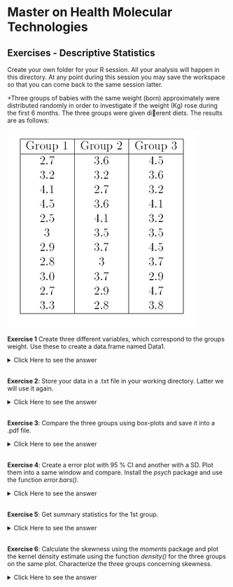 # Master on Health Molecular Technologies 

## Exercises - Descriptive Statistics

Create your own folder for your R session. All your analysis will happen in
this directory. At any point during this session you may save the workspace
so that you can come back to the same session latter.


+Three groups of babies with the same weight (born) approximately
were distributed randomly in order to investigate if the weight (Kg)
rose during the first 6 months. The three groups were given dierent
diets. The results are as follows:

![](img.png)

**Exercise 1** Create three different variables, which correspond to the groups
weight. Use these to create a data.frame named Data1.

<details><summary>Click Here to see the answer</summary><p>

```{r}

g1<-c(2.7,3.2,4.1,4.5,2.5,3,2.9,2.8,3.0,2.7,3.3)
g2<-c(3.6,3.2,2.7,3.6,4.1,3.5,3.7,3,3.7,2.9,2.8)
g3<-c(4.5,3.6,3.2,4.1,3.2,3.5,4.5,3.7,2.9,4.7,3.8)
observ<-c(g1,g2,g3)

Data1<-data.frame("g1"=g1,"g2"=g2,"g3"=g3)

```

</p></details>

<br/>

**Exercise 2**: Store your data in a .txt file in your working directory. Latter we
will use it again.

<details><summary>Click Here to see the answer</summary><p>

```{r}
write.table(Data1,file="Data1.txt",col.names=TRUE,sep="",row.names=FALSE)

```

</p></details>

<br/>


**Exercise 3**: Compare the three groups using box-plots and save it into a .pdf
file.

<details><summary>Click Here to see the answer</summary><p>


```{r}

pdf("bx.pdf") 
 bx<-boxplot(g1,g2,g3,names=c("g1","g2","g3")
 dev.off()

```

</p></details>

<br/>



**Exercise 4**: Create a error plot with 95 % CI and another with a SD. Plot them
into a same window and compare. Install the _psych_ package and
use the function _error.bars()_.

<details><summary>Click Here to see the answer</summary><p>

```{r}
group<-c("G1","G2","G3")
library(psych)
par(mfrow=c(1,2))
error.bars(Data1,alpha=0.05,bars=TRUE,sd=TRUE)  # error bar with sd
error.bars(Data1,alpha=0.05,bars=TRUE)  #error bar with CI

```

</p></details>

<br/>

**Exercise 5**: Get summary statistics for the 1st group.

<details><summary>Click Here to see the answer</summary><p>

```{r}
summary(Data1$g1)

```

</p></details>

<br/>




**Exercise 6**: Calculate the skewness using the _moments_ package and plot the
kernel density estimate using the function _density()_ for the three
groups on the same plot. Characterize the three groups concerning
skewness.

<details><summary>Click Here to see the answer</summary><p>

```{r}
library(moments)
skewness(Data1)
plot(density(g1),main="kernel densities")
lines(density(g2),col="red")
lines(density(g3),col="blue")
legend(4.5,0.8,legend=c("g1","g2","g3"),lwd=1,col=c("black","red","blue"))

```

</p></details>

<br/>

